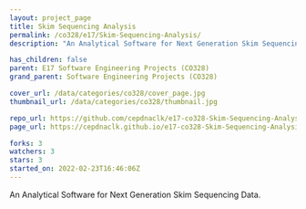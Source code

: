 ```yaml
---
layout: project_page
title: Skim Sequencing Analysis
permalink: /co328/e17/Skim-Sequencing-Analysis/
description: "An Analytical Software for Next Generation Skim Sequencing Data."

has_children: false
parent: E17 Software Engineering Projects (CO328)
grand_parent: Software Engineering Projects (CO328)

cover_url: /data/categories/co328/cover_page.jpg
thumbnail_url: /data/categories/co328/thumbnail.jpg

repo_url: https://github.com/cepdnaclk/e17-co328-Skim-Sequencing-Analysis
page_url: https://cepdnaclk.github.io/e17-co328-Skim-Sequencing-Analysis

forks: 3
watchers: 3
stars: 3
started_on: 2022-02-23T16:46:06Z
---
```

An Analytical Software for Next Generation Skim Sequencing Data.

